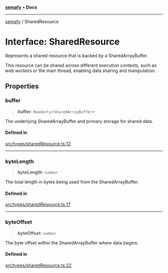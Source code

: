 [**semafy**](../README.md) • **Docs**

***

[semafy](../globals.md) / SharedResource

# Interface: SharedResource

Represents a shared resource that is backed by a SharedArrayBuffer.

This resource can be shared across different execution contexts, such as
web workers or the main thread, enabling data sharing and manipulation.

## Properties

### buffer

> **buffer**: `Readonly`\<`SharedArrayBuffer`\>

The underlying SharedArrayBuffer
and primary storage for shared data.

#### Defined in

[src/types/sharedResource.ts:12](https://github.com/havelessbemore/semafy/blob/b402258eb8c8c3b4f24a474b97d376f26f034cec/src/types/sharedResource.ts#L12)

***

### byteLength

> **byteLength**: `number`

The total length in bytes being used from the SharedArrayBuffer.

#### Defined in

[src/types/sharedResource.ts:17](https://github.com/havelessbemore/semafy/blob/b402258eb8c8c3b4f24a474b97d376f26f034cec/src/types/sharedResource.ts#L17)

***

### byteOffset

> **byteOffset**: `number`

The byte offset within the SharedArrayBuffer where data begins.

#### Defined in

[src/types/sharedResource.ts:22](https://github.com/havelessbemore/semafy/blob/b402258eb8c8c3b4f24a474b97d376f26f034cec/src/types/sharedResource.ts#L22)
